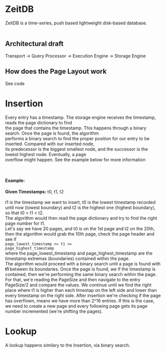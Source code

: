 # ZeitDB
ZeitDB is a time-series, push based lightweight disk-based database.<br/>
<br/>
## Architectural draft
Transport -> Query Processor -> Execution Engine -> Storage Engine

## How does the Page Layout work
See code

# Insertion
Every entry has a timestamp. The storage engine receives the timestamp, reads the page dictionary to find<br/>
the page that contains the timestamp. This happens through a binary search. Once the page is found, the algorithm </br>
performs a binary search to find the proper position for our entry to be inserted. Compared with our inserted node,<br/>
its predecessor is the biggest smallest node, and the successor is the lowest highest node. Eventually, a page <br/>
overflow might happen. See the example below for more information 


<br/><h4>Example: </h4>
<b>Given Timestamps:</b> t0, t1, t2<br/><br/>t1 is the timestamp we want to insert, t0 is the lowest timestamp
recorded until now (lowest boundary) and t2 is the highest  one (highest boundary), so that t0 < t1 < t2.<br/> The algorithm would then 
read the page dictionary and try to find the right page number for t1.<br/>Let's say we have 20 pages, and
t0 is on the 1st page and t2 on the 20th, then the algorithm would grab
the 10th page, check the page header and see if 
<br/><code>page_lowest_timestamp <= t1 <= page_highest_timestamp</code><br/> where the page_lowest_timestamp and page_highest_timestamp are 
the timestamp extremas (boundaries) contained within the page. <br/> The algorithm would proceed with a binary search 
until a page is found with <b>t1</b> between its boundaries. Once the page is found, we
If the timestamp is contained, then we're
performing the same binary search within the page. For that, we'e reading the PageSize and then navigate to
the entry PageSize/2 and compare the values. We continue until we find the right place where
t1 is higher than each timestap on the left side and lower than every timestamp on the right side.
After insertion we're checking if the page has overflown, means we have more than
2^16 entries. If this is the case, we need to create a new page and
every following page gets its page number incremented (we're shifting the pages).

# Lookup
A lookup happens similary to the Insertion, via binary search.